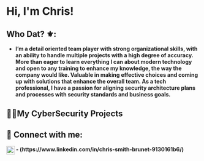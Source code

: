 <h1>Hi, I'm Chris! </h1>

<h2> Who Dat? ⚜️:</h2>

- <b>I’m a detail oriented team player with strong organizational skills, with an ability to handle multiple projects with a high degree of accuracy. More than eager to learn everything I can about modern technology and open to any training to enhance my knowledge, the way the company would like. Valuable in making effective choices and coming up with solutions that enhance the overall team. As a tech professional, I have a passion for aligning security architecture plans and processes with security standards and business goals.

<h2>👨‍💻My CyberSecurity Projects</h2>


<h2> 🤳 Connect with me:</h2>

<img align="left" alt="JoshMadakor | LinkedIn" width="22px" src="https://cdn.jsdelivr.net/npm/simple-icons@v3/icons/linkedin.svg" />
- (https://www.linkedin.com/in/chris-smith-brunet-9130161b6/)

<!--
**joshmadakor1/joshmadakor1** is a ✨ _special_ ✨ repository because its `README.md` (this file) appears on your GitHub profile.

Here are some ideas to get you started:

- 🔭 I’m currently working on ...
- 🌱 I’m currently learning ...
- 👯 I’m looking to collaborate on ...
- 🤔 I’m looking for help with ...
- 💬 Ask me about ...
- 📫 How to reach me: ...
- 😄 Pronouns: ...
- ⚡ Fun fact: ...
-->
